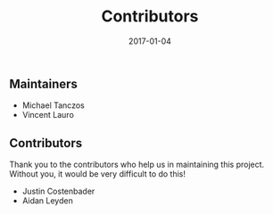 ﻿---
title: "Contributors"
linkTitle: "Contributors"
weight: 90
date: 2017-01-04
description: >
    Learn about the contributors here!
---

## Maintainers
- Michael Tanczos
- Vincent Lauro


## Contributors
Thank you to the contributors who help us in maintaining this project. Without you, it would be very difficult to do this!

- Justin Costenbader
- Aidan Leyden
